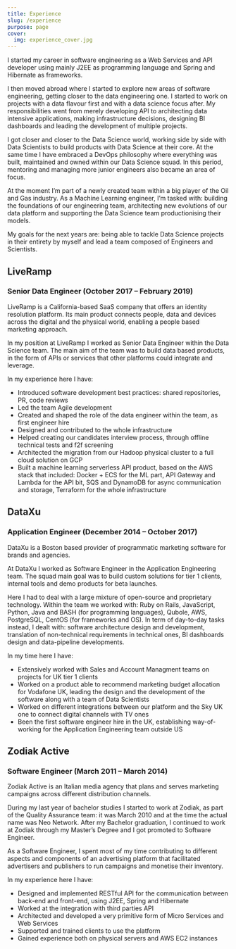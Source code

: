 ```yaml
---
title: Experience
slug: /experience
purpose: page
cover:
  img: experience_cover.jpg
---
```



I started my career in software engineering as a Web Services and API developer using mainly J2EE as programming language and Spring and Hibernate as frameworks.

I then moved abroad where I started to explore new areas of software engineering, getting closer to the data engineering one. I started to work on projects with a data flavour first and with a data science focus after. My responsibilities went from merely developing API to architecting data intensive applications, making infrastructure decisions, designing BI dashboards and leading the development of multiple projects.

I got closer and closer to the Data Science world, working side by side with Data Scientists to build products with Data Science at their core. At the same time I have embraced a DevOps philosophy where everything was built, maintained and owned within our Data Science squad. In this period, mentoring and managing more junior engineers also became an area of focus.

At the moment I’m part of a newly created team within a big player of the Oil and Gas industry. As a Machine Learning engineer, I’m tasked with: building the foundations of our engineering team, architecting new evolutions of our data platform and supporting the Data Science team productionising their models.

My goals for the next years are: being able to tackle Data Science projects in their entirety by myself and lead a team composed of Engineers and Scientists.

## LiveRamp

### Senior Data Engineer (October 2017 – February 2019)

LiveRamp is a California-based SaaS company that offers an identity resolution platform. Its main product connects people, data and devices across the digital and the physical world, enabling a people based marketing approach.

In my position at LiveRamp I worked as Senior Data Engineer within the Data Science team. The main aim of the team was to build data based products, in the form of APIs or services that other platforms could integrate and leverage.

In my experience here I have:

* Introduced software development best practices: shared repositories, PR, code reviews
* Led the team Agile development
* Created and shaped the role of the data engineer within the team, as first engineer hire
* Designed and contributed to the whole infrastructure
* Helped creating our candidates interview process, through offline technical tests and f2f screening
* Architected the migration from our Hadoop physical cluster to a full cloud solution on GCP
* Built a machine learning serverless API product, based on the AWS stack that included: Docker + ECS for the ML part, API Gateway and Lambda for the API bit, SQS and DynamoDB for async communication and storage, Terraform for the whole infrastructure


## DataXu
### Application Engineer (December 2014 – October 2017)

DataXu is a Boston based provider of programmatic marketing software for brands and agencies.

At DataXu I worked as Software Engineer in the Application Engineering team. The squad main goal was to build custom solutions for tier 1 clients, internal tools and demo products for beta launches.

Here I had to deal with a large mixture of open-source and proprietary technology. Within the team we worked with: Ruby on Rails, JavaScript, Python, Java and BASH (for programming languages), Qubole, AWS, PostgreSQL, CentOS (for frameworks and OS). In term of day-to-day tasks instead, I dealt with: software architecture design and development, translation of non-technical requirements in technical ones, BI dashboards design and data-pipeline developments.

In my time here I have:

* Extensively worked with Sales and Account Managment teams on projects for UK tier 1 clients
* Worked on a product able to recommend marketing budget allocation for Vodafone UK, leading the design and the development of the software along with a team of Data Scientists
* Worked on different integrations between our platform and the Sky UK one to connect digital channels with TV ones
* Been the first software engineer hire in the UK, establishing way-of-working for the Application Engineering team outside US


## Zodiak Active

### Software Engineer (March 2011 – March 2014)

Zodiak Active is an Italian media agency that plans and serves marketing campaigns across different distribution channels.

During my last year of bachelor studies I started to work at Zodiak, as part of the Quality Assurance team: it was March 2010 and at the time the actual name was Neo Network. After my Bachelor graduation, I continued to work at Zodiak through my Master’s Degree and I got promoted to Software Engineer.

As a Software Engineer, I spent most of my time contributing to different aspects and components of an advertising platform that facilitated advertisers and publishers to run campaigns and monetise their inventory.

In my experience here I have:

* Designed and implemented RESTful API for the communication between back-end and front-end, using J2EE, Spring and Hibernate
* Worked at the integration with third parties API
* Architected and developed a very primitive form of Micro Services and Web Services
* Supported and trained clients to use the platform
* Gained experience both on physical servers and AWS EC2 instances